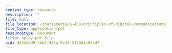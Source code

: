 ```yaml
---
content_type: resource
description: ''
file: null
file_location: /coursemedia/6-450-principles-of-digital-communications-i-fall-2006/d532a0d94bb4585a0c342149b4c04ad7_o8XojnApGc4.pdf
file_type: application/pdf
resourcetype: Document
title: 3play pdf file
uid: d532a0d9-4bb4-585a-0c34-2149b4c04ad7
---
```

